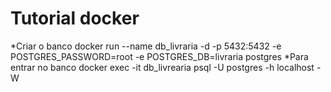# Tutorial docker
*Criar o banco
docker run --name db_livraria -d -p 5432:5432 -e POSTGRES_PASSWORD=root -e POSTGRES_DB=livraria postgres
*Para entrar no banco
docker exec -it db_livrearia psql -U postgres -h localhost -W
